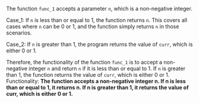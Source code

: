 The function `func_1` accepts a parameter `n`, which is a non-negative integer. 

Case_1: If `n` is less than or equal to 1, the function returns `n`. This covers all cases where `n` can be 0 or 1, and the function simply returns `n` in those scenarios.

Case_2: If `n` is greater than 1, the program returns the value of `curr`, which is either 0 or 1. 

Therefore, the functionality of the function `func_1` is to accept a non-negative integer `n` and return `n` if it is less than or equal to 1. If `n` is greater than 1, the function returns the value of `curr`, which is either 0 or 1. 
Functionality: **The function accepts a non-negative integer n. If n is less than or equal to 1, it returns n. If n is greater than 1, it returns the value of curr, which is either 0 or 1.**